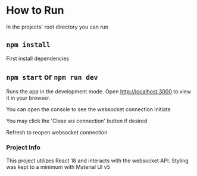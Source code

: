 # How to Run

In the projects' root directory you can run

## `npm install`

First install dependencies

## `npm start` or `npm run dev`

Runs the app in the development mode.
Open [http://localhost:3000](http://localhost:3000) to view it in your browser.

You can open the console to see the websocket connection initiate

You may click the 'Close ws connection' button if desired

Refresh to reopen websocket connection

### Project Info

This project utilizes React 18 and interacts with the websocket API. Styling was kept to a minimum with Material UI v5